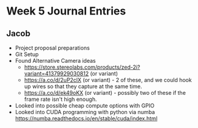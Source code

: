 # Week 5 Journal Entries

## Jacob
- Project proposal preparations 
- Git Setup
- Found Alternative Camera ideas
    - https://store.stereolabs.com/products/zed-2i?variant=41379929030812 (or variant)
    - https://a.co/d/2uP2clX (or variant) - 2 of these, and we could hook up wires so that they capture at the same time.
    - https://a.co/d/ek49oKX (or variant) - possibly two of these if the frame rate isn't high enough.
- Looked into possible cheap compute options with GPIO
- Looked into CUDA programming with python via numba https://numba.readthedocs.io/en/stable/cuda/index.html
